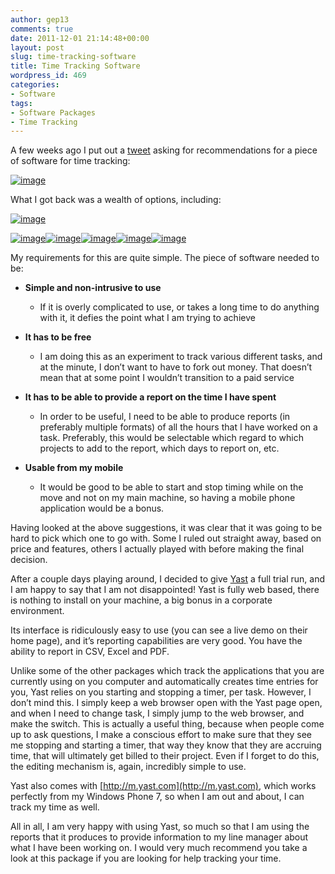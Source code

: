 ```yaml
---
author: gep13
comments: true
date: 2011-12-01 21:14:48+00:00
layout: post
slug: time-tracking-software
title: Time Tracking Software
wordpress_id: 469
categories:
- Software
tags:
- Software Packages
- Time Tracking
---
```


A few weeks ago I put out a [tweet](https://twitter.com/#!/gep13/status/130396530136981505) asking for recommendations for a piece of software for time tracking:

 

[![image](http://www.gep13.co.uk/blog/wp-content/uploads/2011/12/image.png)](https://twitter.com/#!/gep13/status/130396530136981505)

 

What I got back was a wealth of options, including:

 

[![image](http://www.gep13.co.uk/blog/wp-content/uploads/2011/12/image1.png)](http://www.timesnapper.com/)

 

[![image](http://www.gep13.co.uk/blog/wp-content/uploads/2011/12/image2.png)](http://www.yast.com/timetracker/)[![image](http://www.gep13.co.uk/blog/wp-content/uploads/2011/12/image3.png)](https://www.rescuetime.com/)[![image](http://www.gep13.co.uk/blog/wp-content/uploads/2011/12/image4.png)](http://www.yanomo.com/)[![image](http://www.gep13.co.uk/blog/wp-content/uploads/2011/12/image5.png)](http://www.paymo.biz/)[![image](http://www.gep13.co.uk/blog/wp-content/uploads/2011/12/image6.png)](http://www.fanuriotimetracking.com/)

 

My requirements for this are quite simple. The piece of software needed to be:

 

  
  * **Simple and non-intrusive to use**              
    * If it is overly complicated to use, or takes a long time to do anything with it, it defies the point what I am trying to achieve 
       
   
  * **It has to be free**              
    * I am doing this as an experiment to track various different tasks, and at the minute, I don’t want to have to fork out money. That doesn’t mean that at some point I wouldn’t transition to a paid service 
       
   
  * **It has to be able to provide a report on the time I have spent**             
    * In order to be useful, I need to be able to produce reports (in preferably multiple formats) of all the hours that I have worked on a task. Preferably, this would be selectable which regard to which projects to add to the report, which days to report on, etc. 
       
   
  * **Usable from my mobile**              
    * It would be good to be able to start and stop timing while on the move and not on my main machine, so having a mobile phone application would be a bonus. 
       
 

Having looked at the above suggestions, it was clear that it was going to be hard to pick which one to go with. Some I ruled out straight away, based on price and features, others I actually played with before making the final decision.

 

After a couple days playing around, I decided to give [Yast](http://www.yast.com/timetracker/) a full trial run, and I am happy to say that I am not disappointed! Yast is fully web based, there is nothing to install on your machine, a big bonus in a corporate environment.

 

Its interface is ridiculously easy to use (you can see a live demo on their home page), and it’s reporting capabilities are very good. You have the ability to report in CSV, Excel and PDF.

 

Unlike some of the other packages which track the applications that you are currently using on you computer and automatically creates time entries for you, Yast relies on you starting and stopping a timer, per task. However, I don’t mind this. I simply keep a web browser open with the Yast page open, and when I need to change task, I simply jump to the web browser, and make the switch. This is actually a useful thing, because when people come up to ask questions, I make a conscious effort to make sure that they see me stopping and starting a timer, that way they know that they are accruing time, that will ultimately get billed to their project. Even if I forget to do this, the editing mechanism is, again, incredibly simple to use.

 

Yast also comes with [http://m.yast.com](http://m.yast.com), which works perfectly from my Windows Phone 7, so when I am out and about, I can track my time as well.

 

All in all, I am very happy with using Yast, so much so that I am using the reports that it produces to provide information to my line manager about what I have been working on. I would very much recommend you take a look at this package if you are looking for help tracking your time.
